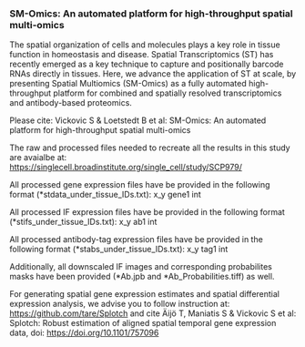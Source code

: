 ### SM-Omics: An automated platform for high-throughput spatial multi-omics

The spatial organization of cells and molecules plays a key role in tissue function in homeostasis and disease. Spatial Transcriptomics (ST) has recently emerged as a key technique to capture and positionally barcode RNAs directly in tissues. Here, we advance the application of ST at scale, by presenting Spatial Multiomics (SM-Omics) as a fully automated high-throughput platform for combined and spatially resolved transcriptomics and antibody-based proteomics. 

Please cite: Vickovic S & Loetstedt B et al: SM-Omics: An automated platform for high-throughput spatial multi-omics


The raw and processed files needed to recreate all the results in this study are avaialbe at: https://singlecell.broadinstitute.org/single_cell/study/SCP979/

All processed gene expression files have be provided in the following format (*stdata_under_tissue_IDs.txt):
        x_y
gene1   int

All processed IF expression files have be provided in the following format (*stifs_under_tissue_IDs.txt):
        x_y
ab1     int

All processed antibody-tag expression files have be provided in the following format (*stabs_under_tissue_IDs.txt):
        x_y
tag1    int

Additionally, all downscaled IF images and corresponding probabilites masks have been provided (*Ab.jpb and *Ab_Probabilities.tiff) as well. 

For generating spatial gene expression estimates and spatial differential expression analysis, we advise you to follow instruction at: https://github.com/tare/Splotch and cite Äijö T, Maniatis S & Vickovic S et al: Splotch: Robust estimation of aligned spatial temporal gene expression data, doi: https://doi.org/10.1101/757096





